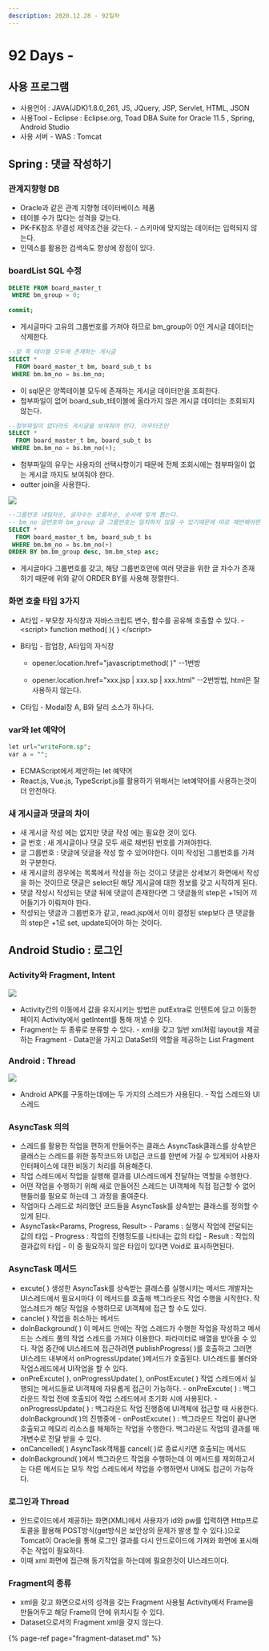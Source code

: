 ```yaml
---
description: 2020.12.28 - 92일차
---
```


# 92 Days -

## 사용 프로그램

* 사용언어 : JAVA\(JDK\)1.8.0\_261, JS, JQuery, JSP, Servlet, HTML, JSON
* 사용Tool  - Eclipse : Eclipse.org, Toad DBA Suite for Oracle 11.5 , Spring, Android Studio
* 사용 서버 - WAS : Tomcat

## Spring : 댓글 작성하기

### 관계지향형 DB

* Oracle과 같은 관계 지향형 데이터베이스 제품
* 테이블 수가 많다는 성격을 갖는다.
* PK-FK참조 무결성 제약조건을 갖는다. - 스키마에 맞지않는 데이터는 입력되지 않는다.
* 인덱스를 활용한 검색속도 향상에 장점이 있다.

### boardList SQL 수정

```sql
DELETE FROM board_master_t
 WHERE bm_group = 0;
 
commit;
```

* 게시글마다 고유의 그룹번호를 가져야 하므로 bm\_group이 0인 게시글 데이터는 삭제한다.

```sql
--양 쪽 테이블 모두에 존재하는 게시글
SELECT * 
  FROM board_master_t bm, board_sub_t bs
 WHERE bm.bm_no = bs.bm_no;
```

* 이 sql문은 양쪽테이블 모두에 존재하는 게시글 데이터만을 조회한다.
* 첨부파일이 없어 board\_sub\_t테이블에 올라가지 않은 게시글 데이터는 조회되지 않는다.

```sql
--첨부파일이 없더라도 게시글을 보여줘야 한다. 아우터조인
SELECT * 
  FROM board_master_t bm, board_sub_t bs
 WHERE bm.bm_no = bs.bm_no(+);
```

* 첨부파일의 유무는 사용자의 선택사항이기 때문에 전체 조회시에는 첨부파일이 없는 게시글 까지도 보여줘야 한다.
* outter join을 사용한다.

![](../../../.gitbook/assets/table.png)

```sql
--그룹번호 내림차순, 글차수는 오름차순, 순서에 맞게 뽑는다.
-- bm_no 글번호와 bm_group 글 그룹번호는 일치하지 않을 수 있기때문에 따로 채번해야한다.
SELECT * 
  FROM board_master_t bm, board_sub_t bs
 WHERE bm.bm_no = bs.bm_no(+)
ORDER BY bm.bm_group desc, bm.bm_step asc;
```

* 게시글마다 그룹번호를 갖고, 해당 그룹번호안에 여러 댓글을 위한 글 차수가 존재하기 때문에 위와 같이 ORDER BY를 사용해 정렬한다.

### 화면 호출 타입 3가지

* A타입 - 부모창 자식창과 자바스크립트 변수, 함수를 공유해 호출할 수 있다. - &lt;script&gt; function method\( \){ } &lt;/script&gt;
* B타입 - 팝업창, A타입의 자식창

  - opener.location.href="javascript:method\( \)" --1번방

  - opener.location.href="xxx.jsp \| xxx.sp \| xxx.html" --2번방법, html은 잘 사용하지 않는다.

* C타입 - Modal창 A, B와 달리 소스가 하나다.

### var와 let 예약어

```sql
let url="writeForm.sp";
var a = "";
```

* ECMAScript에서 제안하는 let 예약어
* React.js, Vue.js, TypeScript.js를 활용하기 위해서는 let예약어를 사용하는것이 더 안전하다.

### 새 게시글과 댓글의 차이

* 새 게시글 작성 에는 없지만 댓글 작성 에는 필요한 것이 있다.
* 글 번호 :  새 게시글이나 댓글 모두 새로 채번된 번호를 가져야한다.
* 글 그룹번호 : 댓글에 덧글을 작성 할 수 있어야한다. 이미 작성된 그룹번호를 가져와 구분한다.
* 새 게시글의 경우에는 목록에서 작성을 하는 것이고 댓글은 상세보기 화면에서 작성을 하는 것이므로 댓글은 select된 해당 게시글에 대한 정보를 갖고 시작하게 된다.
* 댓글 작성시 작성되는 댓글 뒤에 댓글이 존재한다면 그 댓글들의 step은 +1되어 끼어들기가 이뤄져야 한다.
* 작성되는 댓글과 그룹번호가 같고, read.jsp에서 이미 결정된 step보다 큰 댓글들의 step은 +1로 set, update되어야 하는 것이다. 

## Android Studio : 로그인

### Activity와 Fragment, Intent

![](../../../.gitbook/assets/1%20%28103%29.png)

* Activity간의 이동에서 값을 유지시키는 방법은 putExtra로 인텐트에 담고 이동한 페이지 Activity에서 getIntent를 통해 꺼낼 수 있다.
* Fragment는 두 종류로 분류할 수 있다. - xml을 갖고 일반 xml처럼 layout을 제공하는 Fragment - Data만을 가지고 DataSet의 역할을 제공하는 List Fragment

### Android : Thread

![](../../../.gitbook/assets/2%20%2878%29.png)

* Android APK를 구동하는데에는 두 가지의 스레드가 사용된다. - 작업 스레드와 UI스레드

### AsyncTask 의의

* 스레드를 활용한 작업을 편하게 만들어주는 클래스 AsyncTask클래스를 상속받은 클래스는 스레드를 위한 동작코드와 UI접근 코드를 한번에 가질 수 있게되어 사용자 인터페이스에 대한 비동기 처리를 허용해준다.
* 작업 스레드에서 작업을 실행해 결과를 UI스레드에게 전달하는 역할을 수행한다.
* 어떤 작업을 수행하기 위해 새로 만들어진 스레드는 UI객체에 직접 접근할 수 없어 핸들러를 필요로 하는데 그 과정을 줄여준다.
* 작업마다 스레드로 처리했던 코드들을 AsyncTask를 상속받는 클래스를 정의할 수 있게 된다.
* AsyncTask&lt;Params, Progress, Result&gt; - Params : 실행시 작업에 전달되는 값의 타입 - Progress : 작업의 진행정도를 나타내는 값의 타입 - Result : 작업의 결과값의 타입 - 이 중 필요하지 않은 타입이 있다면 Void로 표시하면된다.

### AsyncTask 메서드

* excute\( \) 생성한 AsyncTask를 상속받는 클래스를 실행시키는 메서드 개발자는 UI스레드에서 필요시마다 이 메서드를 호출해 백그라운드 작업 수행을 시작한다. 작업스레드가 해당 작업을 수행하므로 UI객체에 접근 할 수도 있다.
* cancle\( \) 작업을 취소하는 메서드
* doInBackground\( \) 이 메서드 안에는 작업 스레드가 수행한 작업을 작성하고  메서드는 스레드 풀의 작업 스레드를 가져다 이용한다.  파라미터로 배열을 받아올 수 있다. 작업 중간에 UI스레드에 접근하려면 publishProgress\( \)를 호출하고 그러면 UI스레드 내부에서 onProgressUpdate\( \)메서드가 호출된다. UI스레드를 불러와 작업스레드에서 UI작업을 할 수 있다.
* onPreExcute\( \), onProgressUpdate\( \), onPostExcute\( \) 작업 스레드에서 실행되는 메서드들로 UI객체에 자유롭게 접근이 가능하다. - onPreExcute\( \) : 백그라운드 작업 전에 호출되어 작업 스레드에서 초기화 시에 사용된다. - onProgressUpdate\( \) :  백그라운드 작업 진행중에 UI객체에 접근할 때 사용한다.                                            doInBackground\( \)의 진행중에 - onPostExcute\( \) : 백그라운드 작업이 끝나면 호출되고 메모리 리소스를 해체하는 작업을 수행한다.                                  백그라운드 작업의 결과를 매개변수로 전달 받을 수 있다.
* onCancelled\( \) AsyncTask객체를 cancel\( \)로 종료시키면 호출되는 메서드
* doInBackground\( \)에서 백그라운드 작업을 수행하는데 이 메서드를 제외하고서는 다른 메서드는 모두 작업 스레드에서 작업을 수행하면서 UI에도 접근이 가능하다.

### 로그인과 Thread

* 안드로이드에서 제공하는 화면\(XML\)에서 사용자가  id와 pw를 입력하면 Http프로토콜을 활용해 POST방식\(get방식은 보안상의 문제가 발생 할 수 있다.\)으로 Tomcat이 Oracle을 통해 로그인 결과를 다시 안드로이드에 가져와 화면에 표시해주는 작업이 필요하다.
* 이때 xml 화면에 접근해 동기작업을 하는데에 필요한것이 UI스레드이다. 

### Fragment의 종류

* xml을 갖고 화면으로서의 성격을 갖는 Fragment 사용될 Activity에서 Frame을 만들어두고 해당 Frame의 안에 위치시킬 수 있다.
* Dataset으로서의 Fragment xml을 갖지 않는다.

{% page-ref page="fragment-dataset.md" %}



